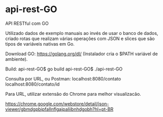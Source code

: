 # api-rest-GO
API RESTful com GO

Utilizado dados de exemplo manuais ao invés de usar o banco de dados, criado rotas que realizam várias operações com JSON e 
slices que são tipos de variáveis nativas em Go.


Download GO:
https://golang.org/dl/
(Instalador cria o $PATH variável de ambiente).

Build:
api-rest-GO$ go build
api-rest-GO$ ./api-rest-GO


Consulta por URL, ou Postman:
localhost:8080/contato
localhost:8080/contato/id

Para URL, utilizar extensão do Chrome para melhor visualizacão.

https://chrome.google.com/webstore/detail/json-viewer/gbmdgpbipfallnflgajpaliibnhdgobh?hl=pt-BR
